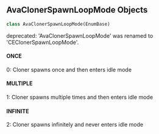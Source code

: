 ## AvaClonerSpawnLoopMode Objects

```python
class AvaClonerSpawnLoopMode(EnumBase)
```

deprecated: 'AvaClonerSpawnLoopMode' was renamed to 'CEClonerSpawnLoopMode'.

<a id="unreal.AvaClonerSpawnLoopMode.ONCE"></a>

#### ONCE

0: Cloner spawns once and then enters idle mode

<a id="unreal.AvaClonerSpawnLoopMode.MULTIPLE"></a>

#### MULTIPLE

1: Cloner spawns multiple times and then enters idle mode

<a id="unreal.AvaClonerSpawnLoopMode.INFINITE"></a>

#### INFINITE

2: Cloner spawns infinitely and never enters idle mode

<a id="unreal.CEClonerSpawnBehaviorMode"></a>
